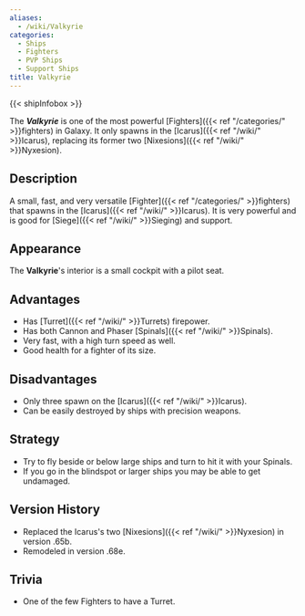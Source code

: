 ```yaml
---
aliases:
  - /wiki/Valkyrie
categories:
  - Ships
  - Fighters
  - PVP Ships
  - Support Ships
title: Valkyrie
---
```


{{< shipInfobox >}}

The **_Valkyrie_** is one of the most powerful [Fighters]({{< ref "/categories/" >}}fighters) in Galaxy. It only spawns in the [Icarus]({{< ref "/wiki/" >}}Icarus), replacing its former two [Nixesions]({{< ref "/wiki/" >}}Nyxesion).

## Description

A small, fast, and very versatile [Fighter]({{< ref "/categories/" >}}fighters) that spawns in the [Icarus]({{< ref "/wiki/" >}}Icarus). It is very powerful and is good for [Siege]({{< ref "/wiki/" >}}Sieging) and support.

## Appearance

The **Valkyrie**'s interior is a small cockpit with a pilot seat.

## Advantages

- Has [Turret]({{< ref "/wiki/" >}}Turrets) firepower.
- Has both Cannon and Phaser [Spinals]({{< ref "/wiki/" >}}Spinals).
- Very fast, with a high turn speed as well.
- Good health for a fighter of its size.

## Disadvantages

- Only three spawn on the [Icarus]({{< ref "/wiki/" >}}Icarus).
- Can be easily destroyed by ships with precision weapons.

## Strategy

- Try to fly beside or below large ships and turn to hit it with your Spinals.
- If you go in the blindspot or larger ships you may be able to get undamaged.

## Version History

- Replaced the Icarus's two [Nixesions]({{< ref "/wiki/" >}}Nyxesion) in version .65b.
- Remodeled in version .68e.

## Trivia

- One of the few Fighters to have a Turret.
